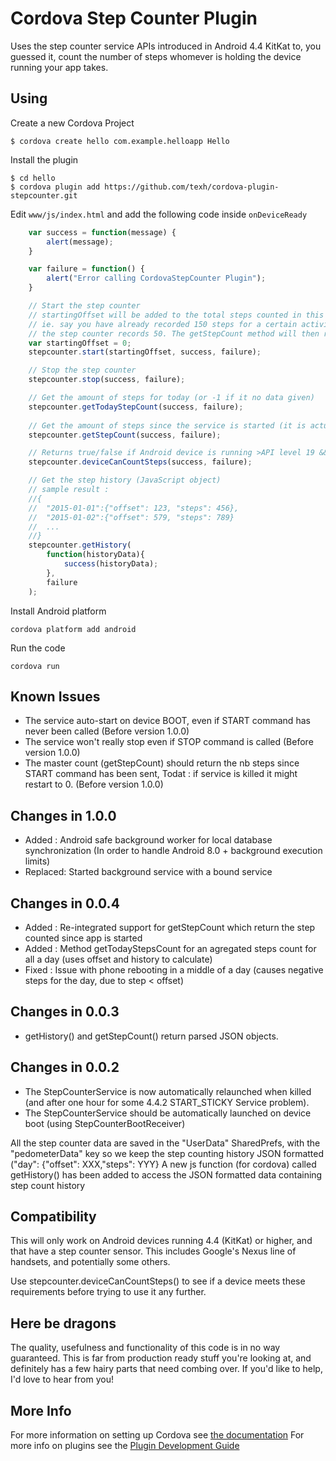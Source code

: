 # Cordova Step Counter Plugin

Uses the step counter service APIs introduced in Android 4.4 KitKat to, you guessed it, count the number of steps whomever is holding the device running your app takes.

## Using
Create a new Cordova Project

    $ cordova create hello com.example.helloapp Hello
    
Install the plugin

    $ cd hello
    $ cordova plugin add https://github.com/texh/cordova-plugin-stepcounter.git
    

Edit `www/js/index.html` and add the following code inside `onDeviceReady`

```js
    var success = function(message) {
        alert(message);
    }

    var failure = function() {
        alert("Error calling CordovaStepCounter Plugin");
    }

    // Start the step counter
    // startingOffset will be added to the total steps counted in this session.
    // ie. say you have already recorded 150 steps for a certain activity, then
    // the step counter records 50. The getStepCount method will then return 200.
    var startingOffset = 0;
    stepcounter.start(startingOffset, success, failure);

    // Stop the step counter
    stepcounter.stop(success, failure);

    // Get the amount of steps for today (or -1 if it no data given)
    stepcounter.getTodayStepCount(success, failure);
    
    // Get the amount of steps since the service is started (it is actually reseted to 0 when the service is killed by the system)
    stepcounter.getStepCount(success, failure);

    // Returns true/false if Android device is running >API level 19 && has the step counter API available
    stepcounter.deviceCanCountSteps(success, failure);

    // Get the step history (JavaScript object)
    // sample result :
    //{
    //  "2015-01-01":{"offset": 123, "steps": 456},
    //  "2015-01-02":{"offset": 579, "steps": 789}
    //  ...
    //}
    stepcounter.getHistory(
        function(historyData){
            success(historyData);
        },
        failure
    );

```

Install Android platform

    cordova platform add android
    
Run the code

    cordova run
    
## Known Issues

 - The service auto-start on device BOOT, even if START command has never been called (Before version 1.0.0)
 - The service won't really stop even if STOP command is called (Before version 1.0.0)
 - The master count (getStepCount) should return the nb steps since START command has been sent, Todat : if service is killed it might restart to 0. (Before version 1.0.0)
    
## Changes in 1.0.0

 - Added : Android safe background worker for local database synchronization (In order to handle Android 8.0 + background execution limits)
 - Replaced: Started background service with a bound service

## Changes in 0.0.4

 - Added : Re-integrated support for getStepCount which return the step counted since app is started
 - Added : Method getTodayStepsCount for an agregated steps count for all a day (uses offset and history to calculate)
 - Fixed : Issue with phone rebooting in a middle of a day (causes negative steps for the day, due to step < offset) 

## Changes in 0.0.3

 - getHistory() and getStepCount() return parsed JSON objects.

## Changes in 0.0.2

 - The StepCounterService is now automatically relaunched when killed (and after one hour for some 4.4.2 START_STICKY Service problem).
 - The StepCounterService should be automatically launched on device boot (using StepCounterBootReceiver)

All the step counter data are saved in the "UserData" SharedPrefs, with the "pedometerData" key so we keep the step counting history JSON formatted ("day": {"offset": XXX,"steps": YYY}
A new js function (for cordova) called getHistory() has been added to access the JSON formatted data containing step count history

## Compatibility

This will only work on Android devices running 4.4 (KitKat) or higher, and that have a step counter sensor. This includes Google's Nexus line of handsets, and potentially some others.

Use stepcounter.deviceCanCountSteps() to see if a device meets these requirements before trying to use it any further.

## Here be dragons

The quality, usefulness and functionality of this code is in no way guaranteed.
This is far from production ready stuff you're looking at, and definitely has a few hairy parts that need combing over.
If you'd like to help, I'd love to hear from you!

## More Info

For more information on setting up Cordova see [the documentation](http://cordova.apache.org/docs/en/4.0.0/guide_cli_index.md.html#The%20Command-Line%20Interface)
For more info on plugins see the [Plugin Development Guide](http://cordova.apache.org/docs/en/4.0.0/guide_hybrid_plugins_index.md.html#Plugin%20Development%20Guide)
